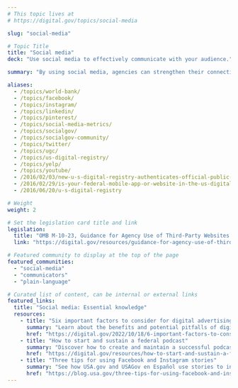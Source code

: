 ```yaml
---
# This topic lives at
# https://digital.gov/topics/social-media

slug: "social-media"

# Topic Title
title: "Social media"
deck: "Use social media to effectively communicate with your audience."

summary: "By using social media, agencies can strengthen their connection with the public, promote transparency, and respond to their audience’s needs. Social media meets customers where they are, and it is a great place to communicate with them — making it an essential tool for communications during emergencies."

aliases:
  - /topics/world-bank/
  - /topics/facebook/
  - /topics/instagram/
  - /topics/linkedin/
  - /topics/pinterest/
  - /topics/social-media-metrics/
  - /topics/socialgov/
  - /topics/socialgov-community/
  - /topics/twitter/
  - /topics/ugc/
  - /topics/us-digital-registry/
  - /topics/yelp/
  - /topics/youtube/
  - /2016/02/03/new-u-s-digital-registry-authenticates-official-public-service-accounts
  - /2016/02/29/is-your-federal-mobile-app-or-website-in-the-us-digital-registry
  - /2016/06/20/u-s-digital-registry

# Weight
weight: 2

# Set the legislation card title and link
legislation:
  title: "OMB M-10-23, Guidance for Agency Use of Third-Party Websites and Applications"
  link: "https://digital.gov/resources/guidance-for-agency-use-of-third-party-websites-and-applications/"

# Featured community to display at the top of the page
featured_communities:
  - "social-media"
  - "communicators"
  - "plain-language"

# Curated list of content, can be internal or external links
featured_links:
  title: "Social media: Essential knowledge"
  resources:
    - title: "Six important factors to consider for digital advertising in government"
      summary: "Learn about the benefits and potential pitfalls of digital advertising and paid media."
      href: "https://digital.gov/2022/10/18/6-important-factors-to-consider-for-digital-advertising-in-government"
    - title: "How to start and sustain a federal podcast"
      summary: "Discover how to create and maintain a successful podcast at your federal agency."
      href: "https://digital.gov/resources/how-to-start-and-sustain-a-federal-podcast"
    - title: "Three tips for using Facebook and Instagram stories"
      summary: "See how USA.gov and USAGov en Español use stories to increase their engagement rate and number of followers as they deliver helpful information to the public."
      href: "https://blog.usa.gov/three-tips-for-using-facebook-and-instagram-stories"
---
```

